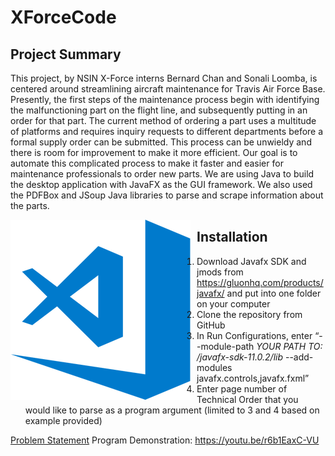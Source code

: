 # XForceCode
## Project Summary
This project, by NSIN X-Force interns Bernard Chan and Sonali Loomba, is centered around streamlining aircraft maintenance for Travis Air Force Base. Presently, the first steps of the maintenance process begin with identifying the malfunctioning part on the flight line, and subsequently putting in an order for that part. The current method of ordering a part uses a multitude of platforms and requires inquiry requests to different departments before a formal supply order can be submitted. This process can be unwieldy and there is room for improvement to make it more efficient. Our goal is to automate this complicated process to make it faster and easier for maintenance professionals to order new parts. We are using Java to build the desktop application with JavaFX as the GUI framework. We also used the PDFBox and JSoup Java libraries to parse and scrape information about the parts. 

<img src="https://raw.githubusercontent.com/github/explore/80688e429a7d4ef2fca1e82350fe8e3517d3494d/topics/visual-studio-code/visual-studio-code.png"
     alt="Markdown Monster icon"
     style="float: left; margin-right: 10px;" />

## Installation
1. Download Javafx SDK and jmods from https://gluonhq.com/products/javafx/ and put into one folder on your computer
2. Clone the repository from GitHub
3. In Run Configurations, enter “--module-path *YOUR PATH TO: /javafx-sdk-11.0.2/lib* --add-modules javafx.controls,javafx.fxml”
4. Enter page number of Technical Order that you would like to parse as a program argument (limited to 3 and 4 based on example provided)

<a href= " https://youtu.be/1ADof_isicE" >Problem Statement</a>
Program Demonstration: https://youtu.be/r6b1EaxC-VU
